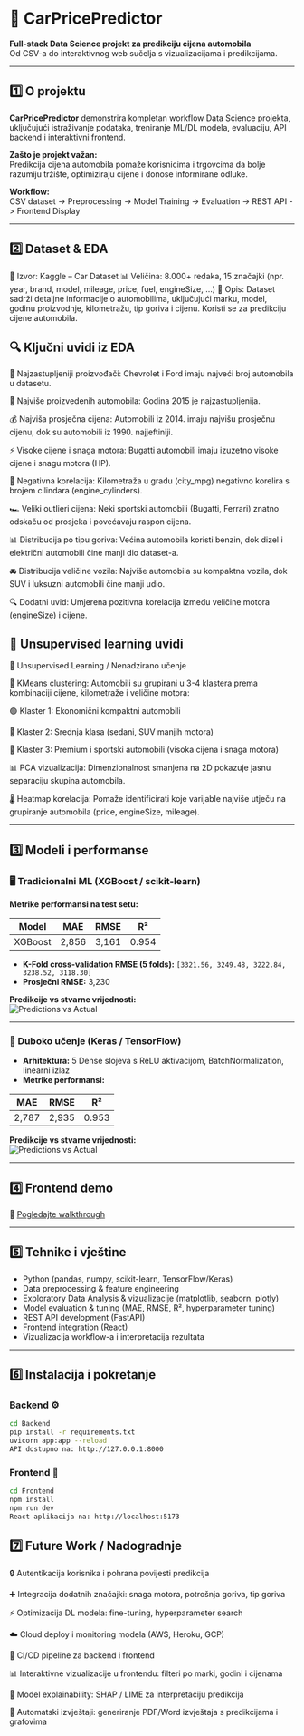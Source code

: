 # 🚗 CarPricePredictor

**Full-stack Data Science projekt za predikciju cijena automobila**  
Od CSV-a do interaktivnog web sučelja s vizualizacijama i predikcijama.

---

## 1️⃣ O projektu

**CarPricePredictor** demonstrira kompletan workflow Data Science projekta, uključujući istraživanje podataka, treniranje ML/DL modela, evaluaciju, API backend i interaktivni frontend.  

**Zašto je projekt važan:**  
Predikcija cijena automobila pomaže korisnicima i trgovcima da bolje razumiju tržište, optimiziraju cijene i donose informirane odluke.

**Workflow:**  
CSV dataset -> Preprocessing -> Model Training -> Evaluation -> REST API -> Frontend Display

---

## 2️⃣ Dataset & EDA 

📌 Izvor: Kaggle – Car Dataset
📊 Veličina: 8.000+ redaka, 15 značajki (npr. year, brand, model, mileage, price, fuel, engineSize, …)
📝 Opis: Dataset sadrži detaljne informacije o automobilima, uključujući marku, model, godinu proizvodnje, kilometražu, tip goriva i cijenu. Koristi se za predikciju cijene automobila.

## 🔍 Ključni uvidi iz EDA
 
🚗 Najzastupljeniji proizvođači: Chevrolet i Ford imaju najveći broj automobila u datasetu.

📅 Najviše proizvedenih automobila: Godina 2015 je najzastupljenija.

💰 Najviša prosječna cijena: Automobili iz 2014. imaju najvišu prosječnu cijenu, dok su automobili iz 1990. najjeftiniji.

⚡ Visoke cijene i snaga motora: Bugatti automobili imaju izuzetno visoke cijene i snagu motora (HP).

🔄 Negativna korelacija: Kilometraža u gradu (city_mpg) negativno korelira s brojem cilindara (engine_cylinders).

🏎️ Veliki outlieri cijena: Neki sportski automobili (Bugatti, Ferrari) znatno odskaču od prosjeka i povećavaju raspon cijena.

📊 Distribucija po tipu goriva: Većina automobila koristi benzin, dok dizel i električni automobili čine manji dio dataset-a.

🚘 Distribucija veličine vozila: Najviše automobila su kompaktna vozila, dok SUV i luksuzni automobili čine manji udio.

🔍 Dodatni uvid: Umjerena pozitivna korelacija između veličine motora (engineSize) i cijene.

## 🧩 Unsupervised learning uvidi

🧩 Unsupervised Learning / Nenadzirano učenje

🔹 KMeans clustering: Automobili su grupirani u 3-4 klastera prema kombinaciji cijene, kilometraže i veličine motora:

🟢 Klaster 1: Ekonomični kompaktni automobili

🔵 Klaster 2: Srednja klasa (sedani, SUV manjih motora)

🔴 Klaster 3: Premium i sportski automobili (visoka cijena i snaga motora)

📊 PCA vizualizacija: Dimenzionalnost smanjena na 2D pokazuje jasnu separaciju skupina automobila.

🌡️ Heatmap korelacija: Pomaže identificirati koje varijable najviše utječu na grupiranje automobila (price, engineSize, mileage).

---

## 3️⃣ Modeli i performanse

### 🖥️ Tradicionalni ML (XGBoost / scikit-learn)

**Metrike performansi na test setu:**  

| Model   | MAE    | RMSE     | R²      |
|---------|--------|----------|---------|
| XGBoost | 2,856  | 3,161    | 0.954   |

- **K-Fold cross-validation RMSE (5 folds):** `[3321.56, 3249.48, 3222.84, 3238.52, 3118.30]`  
- **Prosječni RMSE:** 3,230  

 **Predikcije vs stvarne vrijednosti:**  
![Predictions vs Actual](Notebooks/predictions_vs_actual_XGB.png)

---

### 🤖 Duboko učenje (Keras / TensorFlow)

- **Arhitektura:** 5 Dense slojeva s ReLU aktivacijom, BatchNormalization, linearni izlaz  
- **Metrike performansi:**
  
| MAE    | RMSE     | R²      |
|--------|----------|---------|
| 2,787  | 2,935    | 0.953   |

  **Predikcije vs stvarne vrijednosti:**  
![Predictions vs Actual](Notebooks/predictions_vs_actual.png) 

---

## 4️⃣ Frontend demo 

🎥 [Pogledajte walkthrough](link_na_video)

---

## 5️⃣ Tehnike i vještine

- Python (pandas, numpy, scikit-learn, TensorFlow/Keras)  
- Data preprocessing & feature engineering  
- Exploratory Data Analysis & vizualizacije (matplotlib, seaborn, plotly)  
- Model evaluation & tuning (MAE, RMSE, R², hyperparameter tuning)  
- REST API development (FastAPI)  
- Frontend integration (React)  
- Vizualizacija workflow-a i interpretacija rezultata  

---

## 6️⃣ Instalacija i pokretanje

### Backend ⚙️
```bash
cd Backend
pip install -r requirements.txt
uvicorn app:app --reload
API dostupno na: http://127.0.0.1:8000
```
### Frontend 🎨
```bash
cd Frontend
npm install
npm run dev
React aplikacija na: http://localhost:5173
```

## 7️⃣ Future Work / Nadogradnje
🔒 Autentikacija korisnika i pohrana povijesti predikcija

➕ Integracija dodatnih značajki: snaga motora, potrošnja goriva, tip goriva

⚡ Optimizacija DL modela: fine-tuning, hyperparameter search

☁️ Cloud deploy i monitoring modela (AWS, Heroku, GCP)

🔄 CI/CD pipeline za backend i frontend

📊 Interaktivne vizualizacije u frontendu: filteri po marki, godini i cijenama

🤖 Model explainability: SHAP / LIME za interpretaciju predikcija

📝 Automatski izvještaji: generiranje PDF/Word izvještaja s predikcijama i grafovima
